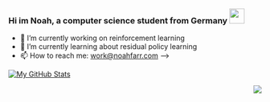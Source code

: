### Hi im Noah, a computer science student from Germany <img src="https://raw.githubusercontent.com/MartinHeinz/MartinHeinz/master/wave.gif" width="30px">


- 🔭 I’m currently working on reinforcement learning
- 🌱 I’m currently learning about residual policy learning
- 📫 How to reach me: work@noahfarr.com
-->

 [![My GitHub Stats](https://github-readme-stats.vercel.app/api/?username=noahfarr&count_private=true&theme=tokyonight&showicons=true)]()
 <div style="text-align:right"><img src="https://github-readme-stats.vercel.app/api/top-langs/?username=noahfarr&langs_count=5&theme=tokyonight" /></div>



